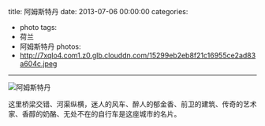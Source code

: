 title: 阿姆斯特丹
date: 2013-07-06 00:00:00
categories:
- photo
tags:
- 荷兰
- 阿姆斯特丹
photos:
- http://7xqlo4.com1.z0.glb.clouddn.com/15299eb2eb8f21c16955ce2ad83a604c.jpeg
---

![阿姆斯特丹](http://7xqlo4.com1.z0.glb.clouddn.com/9365a709cb4a412ab5e29c2e2b56474d.jpeg)

这里桥梁交错、河渠纵横，迷人的风车、醉人的郁金香、前卫的建筑、传奇的艺术家、香醇的奶酪、无处不在的自行车是这座城市的名片。
